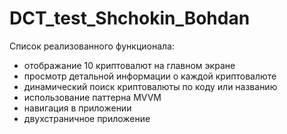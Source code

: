 # DCT_test_Shchokin_Bohdan
Список реализованного функционала:
- отображание 10 криптовалют на главном экране
- просмотр детальной информации о каждой криптовалюте
- динамический поиск криптовалюты по коду или названию
- использование паттерна MVVM
- навигация в приложении
- двухстраничное приложение
